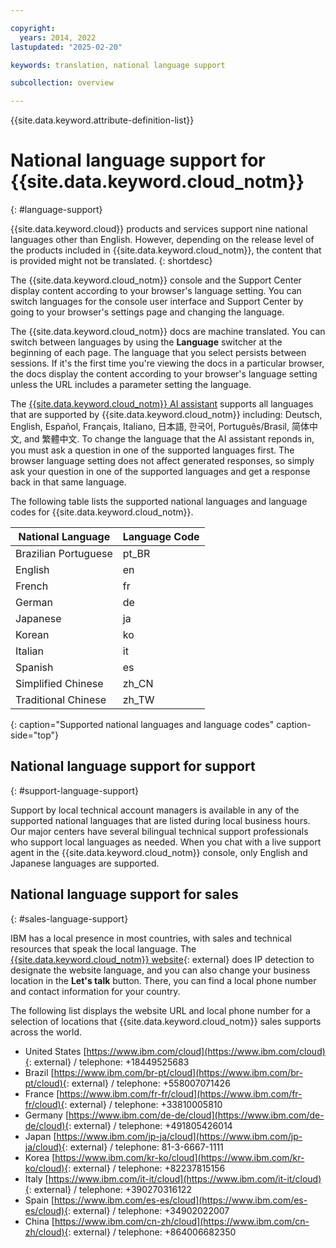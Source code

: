 ```yaml
---

copyright:
  years: 2014, 2022
lastupdated: "2025-02-20"

keywords: translation, national language support

subcollection: overview

---
```


{{site.data.keyword.attribute-definition-list}}

# National language support for {{site.data.keyword.cloud_notm}}
{: #language-support}

{{site.data.keyword.cloud}} products and services support nine national languages other than English. However, depending on the release level of the products included in {{site.data.keyword.cloud_notm}}, the content that is provided might not be translated.
{: shortdesc}

The {{site.data.keyword.cloud_notm}} console and the Support Center display content according to your browser's language setting. You can switch languages for the console user interface and Support Center by going to your browser's settings page and changing the language.

The {{site.data.keyword.cloud_notm}} docs are machine translated. You can switch between languages by using the **Language** switcher at the beginning of each page. The language that you select persists between sessions. If it's the first time you're viewing the docs in a particular browser, the docs display the content according to your browser's language setting unless the URL includes a parameter setting the language.

The [{{site.data.keyword.cloud_notm}} AI assistant](/docs/overview?topic=overview-ask-ai-assistant) supports all languages that are supported by {{site.data.keyword.cloud_notm}} including: Deutsch, English, Español, Français, Italiano, 日本語, 한국어, Português/Brasil, 简体中文, and 繁體中文. To change the language that the AI assistant reponds in, you must ask a question in one of the supported languages first. The browser language setting does not affect generated responses, so simply ask your question in one of the supported languages and get a response back in that same language.

The following table lists the supported national languages and language codes for {{site.data.keyword.cloud_notm}}.

| National Language | Language Code |
|----------|---------|
| Brazilian Portuguese | pt_BR |
| English | en |
| French | fr |
| German | de |
| Japanese | ja |
| Korean | ko |
| Italian | it |
| Spanish | es |
| Simplified Chinese | zh_CN |
| Traditional Chinese | zh_TW |
{: caption="Supported national languages and language codes" caption-side="top"}

## National language support for support
{: #support-language-support}

Support by local technical account managers is available in any of the supported national languages that are listed during local business hours. Our major centers have several bilingual technical support professionals who support local languages as needed. When you chat with a live support agent in the {{site.data.keyword.cloud_notm}} console, only English and Japanese languages are supported.

## National language support for sales
{: #sales-language-support}

IBM has a local presence in most countries, with sales and technical resources that speak the local language. The [{{site.data.keyword.cloud_notm}} website](https://www.ibm.com/cloud){: external} does IP detection to designate the website language, and you can also change your business location in the **Let's talk** button. There, you can find a local phone number and contact information for your country.

The following list displays the website URL and local phone number for a selection of locations that {{site.data.keyword.cloud_notm}} sales supports across the world.

* United States [https://www.ibm.com/cloud](https://www.ibm.com/cloud){: external} / telephone: +18449525683
* Brazil [https://www.ibm.com/br-pt/cloud](https://www.ibm.com/br-pt/cloud){: external} / telephone: +558007071426
* France [https://www.ibm.com/fr-fr/cloud](https://www.ibm.com/fr-fr/cloud){: external} / telephone: +33810005810
* Germany [https://www.ibm.com/de-de/cloud](https://www.ibm.com/de-de/cloud){: external} / telephone: +491805426014
* Japan [https://www.ibm.com/jp-ja/cloud](https://www.ibm.com/jp-ja/cloud){: external} / telephone: 81-3-6667-1111
* Korea [https://www.ibm.com/kr-ko/cloud](https://www.ibm.com/kr-ko/cloud){: external} / telephone: +82237815156
* Italy [https://www.ibm.com/it-it/cloud](https://www.ibm.com/it-it/cloud){: external} / telephone: +390270316122
* Spain [https://www.ibm.com/es-es/cloud](https://www.ibm.com/es-es/cloud){: external} / telephone: +34902022007
* China [https://www.ibm.com/cn-zh/cloud](https://www.ibm.com/cn-zh/cloud){: external} / telephone: +864006682350
